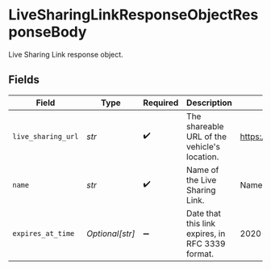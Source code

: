 # LiveSharingLinkResponseObjectResponseBody

Live Sharing Link response object.


## Fields

| Field                                                                        | Type                                                                         | Required                                                                     | Description                                                                  | Example                                                                      |
| ---------------------------------------------------------------------------- | ---------------------------------------------------------------------------- | ---------------------------------------------------------------------------- | ---------------------------------------------------------------------------- | ---------------------------------------------------------------------------- |
| `live_sharing_url`                                                           | *str*                                                                        | :heavy_check_mark:                                                           | The shareable URL of the vehicle's location.                                 | https://cloud.samsara.com/o/123456/fleet/viewer/address/gEAitEnnOwcv92cuPzcU |
| `name`                                                                       | *str*                                                                        | :heavy_check_mark:                                                           | Name of the Live Sharing Link.                                               | Name                                                                         |
| `expires_at_time`                                                            | *Optional[str]*                                                              | :heavy_minus_sign:                                                           | Date that this link expires, in RFC 3339 format.                             | 2020-01-27T07:06:25Z                                                         |